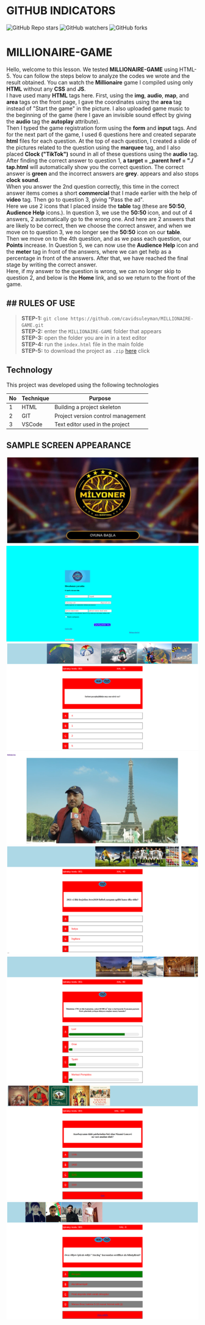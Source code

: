 # GITHUB INDICATORS

![GitHub Repo stars](https://img.shields.io/github/stars/cavidsuleyman/SADE-HOM-PAGE?style=for-the-badge)
![GitHub watchers](https://img.shields.io/github/watchers/cavidsuleyman/SADE-HOM-PAGE?style=for-the-badge)
![GitHub forks](https://img.shields.io/github/forks/cavidsuleyman/SADE-HOM-PAGE?style=for-the-badge)

# MILLIONAIRE-GAME

Hello, welcome to this lesson. We tested **MILLIONAIRE-GAME** using HTML-5.  You can follow the steps below to analyze the codes we wrote and the result obtained.
You can watch the **Millionaire** game I compiled using only **HTML** without any **CSS** and **JS**.
 <br/> I have used many **HTML** tags here. First, using the **img**, **audio**, **map**, and **area** tags on the front page, I gave the coordinates using the 
 **area** tag instead of "Start the game" in the picture. I also uploaded game music to the beginning of the game (here I gave an invisible sound effect by giving the **audio** tag the **autoplay** attribute). 
 <br/> Then I typed the game registration form using the **form** and **input** tags. And for the next part of the game, I used 6 questions here and created separate **html** files for each question. At the top of each question, I created a slide of the pictures related to the question using the **marquee** tag, and I also placed **Clock ("TikTok")** sound in all of these questions using the **audio** tag.
 <br/> After finding the correct answer to question 1, **a target = _parent href = "./ tap.html** will automatically show you the correct question. The correct answer is **green** and the incorrect answers are **grey**. appears and also stops **clock sound**. 
 <br/> When you answer the 2nd question correctly, this time in the correct answer items comes a short **commercial** that I made earlier with the help of **video** tag. Then go to question 3, giving "Pass the ad". 
 <br/>Here we use 2 icons that I placed inside the **table** tag (these are **50:50**, **Audience Help** icons.). In question 3, we use the **50:50** icon, and out of 4 answers, 2 automatically go to the wrong one. And here are 2 answers that are likely to be correct, then we choose the correct answer, and when we move on to question 3, we no longer see the **50:50** icon on our **table**. 
 <br/> Then we move on to the 4th question, and as we pass each question, our **Points** increase. In Question 5, we can now use the **Audience Help** icon and the **meter** tag in front of the answers, where we can get help as a percentage in front of the answers. After that, we have reached the final stage by writing the correct answer. 
 <br/>Here, if my answer to the question is wrong, we can no longer skip to question 2, and below is the **Home** link, and so we return to the front of the game.

## ## RULES OF USE

> **STEP-1:** `git clone https://github.com/cavidsuleyman/MILLIONAIRE-GAME.git` <br/>
> **STEP-2:**  enter the `MILLIONAIRE-GAME` folder that appears <br/>
> **STEP-3:**  open the folder you are in in a text editor <br/>
> **STEP-4:**  run the `index.html` file in the main folde <br/>
> **STEP-5:**  to download the project as `.zip`  [here](https://github.com/cavidsuleyman/MILLIONAIRE-GAME/archive/refs/heads/master.zip) click <br/>


## Technology

This project was developed using the following technologies

| No | Technique | Purpose |
| - | ---------- | --------------------- |
| 1 | HTML | Building a project skeleton |
| 2 | GIT | Project version control management |
| 3 | VSCode | Text editor used in the project |


## SAMPLE SCREEN APPEARANCE

![There was a screenshot here](./screen-img/screen-1.png)
![There was a screenshot here](./screen-img/screen-2.png)
![There was a screenshot here](./screen-img/screen-3.png)
![There was a screenshot here](./screen-img/screen-4.png)
![There was a screenshot here](./screen-img/screen-5.png)
![There was a screenshot here](./screen-img/screen-6.png)
![There was a screenshot here](./screen-img/screen-7.png)
![There was a screenshot here](./screen-img/screen-8.png)



